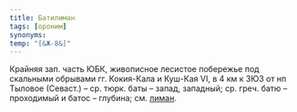 ```yaml
---
title: Батилиман
tags: [ороним]
synonyms:
temp: "[&Ж-8&]"
---
```


Крайняя зап. часть ЮБК, живописное лесистое побережье под скальными обрывами гг.
Кокия-Кала и Куш-Кая VI, в 4 км к ЗЮЗ от нп Тыловое (Севаст.) – ср. тюрк. баты –
запад, западный; ср. греч. батю – проходимый и батос – глубина; см.
[лиман](terms/лиман).

